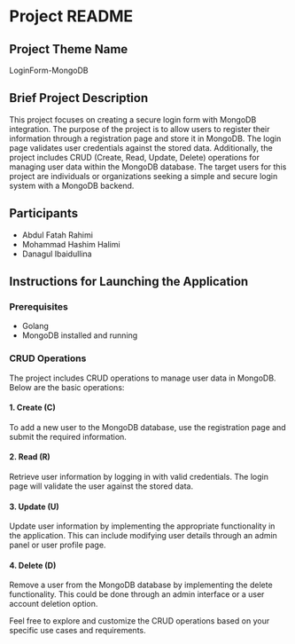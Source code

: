 # Project README

## Project Theme Name
LoginForm-MongoDB

## Brief Project Description
This project focuses on creating a secure login form with MongoDB integration. The purpose of the project is to allow users to register their information through a registration page and store it in MongoDB. The login page validates user credentials against the stored data. Additionally, the project includes CRUD (Create, Read, Update, Delete) operations for managing user data within the MongoDB database. The target users for this project are individuals or organizations seeking a simple and secure login system with a MongoDB backend.

## Participants
- Abdul Fatah Rahimi
- Mohammad Hashim Halimi
- Danagul Ibaidullina

## Instructions for Launching the Application

### Prerequisites
- Golang
- MongoDB installed and running

### CRUD Operations
The project includes CRUD operations to manage user data in MongoDB. Below are the basic operations:

#### 1. Create (C)
To add a new user to the MongoDB database, use the registration page and submit the required information.

#### 2. Read (R)
Retrieve user information by logging in with valid credentials. The login page will validate the user against the stored data.

#### 3. Update (U)
Update user information by implementing the appropriate functionality in the application. This can include modifying user details through an admin panel or user profile page.

#### 4. Delete (D)
Remove a user from the MongoDB database by implementing the delete functionality. This could be done through an admin interface or a user account deletion option.

Feel free to explore and customize the CRUD operations based on your specific use cases and requirements.

